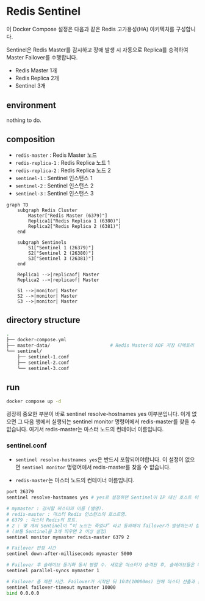 #  Redis Sentinel

이 Docker Compose 설정은 다음과 같은 Redis 고가용성(HA) 아키텍처를 구성합니다.

Sentinel은 Redis Master를 감시하고 장애 발생 시 자동으로 Replica를 승격하여 Master Failover를 수행합니다.

- Redis Master 1개
- Redis Replica 2개
- Sentinel 3개

## environment

nothing to do.

## composition

- `redis-master` : Redis Master 노드
- `redis-replica-1` : Redis Replica 노드 1
- `redis-replica-2` : Redis Replica 노드 2
- `sentinel-1` : Sentinel 인스턴스 1
- `sentinel-2` : Sentinel 인스턴스 2
- `sentinel-3` : Sentinel 인스턴스 3

```mermaid
graph TD
    subgraph Redis Cluster
        Master["Redis Master (6379)"]
        Replica1["Redis Replica 1 (6380)"]
        Replica2["Redis Replica 2 (6381)"]
    end

    subgraph Sentinels
        S1["Sentinel 1 (26379)"]
        S2["Sentinel 2 (26380)"]
        S3["Sentinel 3 (26381)"]
    end

    Replica1 -->|replicaof| Master
    Replica2 -->|replicaof| Master

    S1 -->|monitor| Master
    S2 -->|monitor| Master
    S3 -->|monitor| Master
```

## directory structure

```sh
.
├── docker-compose.yml
├── master-data/                      # Redis Master의 AOF 저장 디렉토리
└── sentinel/
    ├── sentinel-1.conf
    ├── sentinel-2.conf
    └── sentinel-3.conf
```

## run
```sh
docker compose up -d
```



굉장히 중요한 부분이 바로 sentinel resolve-hostnames yes 이부분입니다. 이게 없으면 그 다음 행에서 실행되는 sentinel monitor 명령어에서 redis-master를 찾을 수 없습니다. 여기서 redis-master는 마스터 노드의 컨테이너 이름입니다.


### sentinel.conf

- `sentinel resolve-hostnames yes`은 반드시 포함되어야합니다. 이 설정이 없으면  `sentinel monitor` 명령어에서 redis-master를 찾을 수 없습니다.

- `redis-master`는 마스터 노드의 컨테이너 이름입니다.

```sh
port 26379
sentinel resolve-hostnames yes # yes로 설정하면 Sentinel이 IP 대신 호스트 이름(DNS)을 사용해서 마스터/슬레이브를 찾음.

# mymaster : 감시할 마스터의 이름 (별명).
# redis-master : 마스터 Redis 인스턴스의 호스트명.
# 6379 : 마스터 Redis의 포트.
# 2 : 몇 개의 Sentinel이 “이 노드는 죽었다” 라고 동의해야 failover가 발생하는지 설정.
# (보통 Sentinel을 3개 띄우면 2 이상 설정)
sentinel monitor mymaster redis-master 6379 2

# Failover 판정 시간
sentinel down-after-milliseconds mymaster 5000

# Failover 후 슬레이브 동기화 동시 병렬 수. 새로운 마스터가 승격된 후, 슬레이브들은 데이터를 새 마스터로 맞춰야 함. 그때 몇 개의 슬레이브가 동시에 복제 받을지를 설정 → 1개씩 순차 동기화. 그때 몇 개의 슬레이브가 동시에 복제 받을지를 설정 → 1개씩 순차 동기화.
sentinel parallel-syncs mymaster 1

# Failover 총 제한 시간. Failover가 시작된 뒤 10초(10000ms) 안에 마스터 선출과 슬레이브 재정렬이 끝나지 않으면, 다시 처음부터 선출을 시도.
sentinel failover-timeout mymaster 10000
bind 0.0.0.0
```